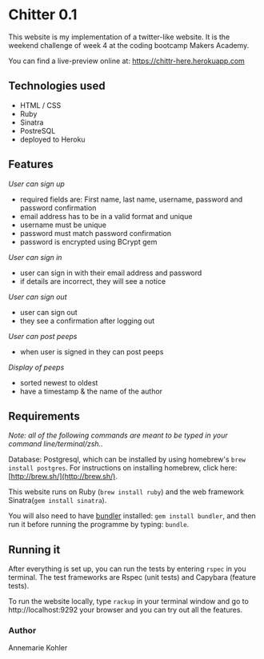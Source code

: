 # Chitter 0.1

This website is my implementation of a twitter-like website. It is the weekend challenge of week 4 at the coding bootcamp Makers Academy.

You can find a live-preview online at: https://chittr-here.herokuapp.com

## Technologies used
* HTML / CSS
* Ruby
* Sinatra
* PostreSQL
* deployed to Heroku

## Features

*User can sign up*
* required fields are: First name, last name, username, password and password confirmation
* email address has to be in a valid format and unique
* username must be unique
* password must match password confirmation
* password is encrypted using BCrypt gem

*User can sign in*
* user can sign in with their email address and password
* if details are incorrect, they will see a notice

*User can sign out*
* user can sign out
* they see a confirmation after logging out

*User can post peeps*
* when user is signed in they can post peeps

*Display of peeps*
* sorted newest to oldest
* have a timestamp & the name of the author

## Requirements
*Note: all of the following commands are meant to be typed in your command line/terminal/zsh..*

Database: Postgresql, which can be installed by using homebrew's `brew install postgres`. For instructions on installing homebrew, click here: [http://brew.sh/](http://brew.sh/).

This website runs on Ruby (`brew install ruby`) and the web framework Sinatra(`gem install sinatra`).

You will also need to have [bundler](http://bundler.io/) installed: `gem install bundler`, and then run it before running the programme by typing: `bundle`.

## Running it
After everything is set up, you can run the tests by entering `rspec` in you terminal. The test frameworks are Rspec (unit tests) and Capybara (feature tests).

To run the website locally, type `rackup` in your terminal window and go to http://localhost:9292 your browser and you can try out all the features.

### Author

Annemarie Kohler
